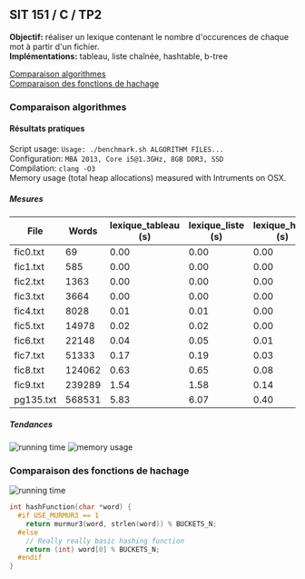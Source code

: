 ## SIT 151 / C / TP2

**Objectif:** réaliser un lexique contenant le nombre d'occurences de chaque mot à partir d'un fichier.  
**Implémentations:** tableau, liste chaînée, hashtable, b-tree  

[Comparaison algorithmes](#comparaison-algorithmes)  
[Comparaison des fonctions de hachage](#comparaison-des-fonctions-de-hachage)

### Comparaison algorithmes

#### Résultats pratiques

Script usage: `Usage: ./benchmark.sh ALGORITHM FILES...`  
Configuration: `MBA 2013, Core i5@1.3GHz, 8GB DDR3, SSD`  
Compilation: `clang -O3`  
Memory usage (total heap allocations) measured with Intruments on OSX.  

##### Mesures

File      | Words  | lexique_tableau (s) | lexique_liste (s)    | lexique_hash (s)  | lexique_btree (s)
----------|--------|---------------------|----------------------|-------------------|-------------------
fic0.txt  | 69     | 0.00                | 0.00                 | 0.00              | 0.00
fic1.txt  | 585    | 0.00                | 0.00                 | 0.00              | 0.00
fic2.txt  | 1363   | 0.00                | 0.00                 | 0.00              | 0.00
fic3.txt  | 3664   | 0.00                | 0.00                 | 0.00              | 0.00
fic4.txt  | 8028   | 0.01                | 0.01                 | 0.00              | 0.00
fic5.txt  | 14978  | 0.02                | 0.02                 | 0.00              | 0.01
fic6.txt  | 22148  | 0.04                | 0.05                 | 0.01              | 0.01
fic7.txt  | 51333  | 0.17                | 0.19                 | 0.03              | 0.03
fic8.txt  | 124062 | 0.63                | 0.65                 | 0.08              | 0.07
fic9.txt  | 239289 | 1.54                | 1.58                 | 0.14              | 0.17
pg135.txt | 568531 | 5.83                | 6.07                 | 0.40              | 0.34

##### Tendances
![running time](https://dl.dropboxusercontent.com/u/1765758/Screenshots%20GitHub/sit151_tp2_running_time2.png)
![memory usage](https://dl.dropboxusercontent.com/u/1765758/Screenshots%20GitHub/sit151_tp2_memory1.png)


### Comparaison des fonctions de hachage
![running time](https://dl.dropboxusercontent.com/u/1765758/Screenshots%20GitHub/sit151_tp2_murmur_vs_ascii1.png)

```c
int hashFunction(char *word) {
  #if USE_MURMUR3 == 1
    return murmur3(word, strlen(word)) % BUCKETS_N;
  #else
    // Really really basic hashing function
    return (int) word[0] % BUCKETS_N;
  #endif
}
```
